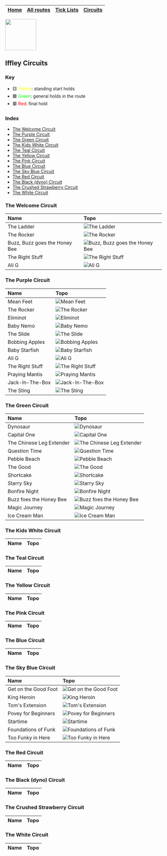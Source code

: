 
| [Home](home.md) | [All routes](topos.md) | [Tick Lists](ticklists.md) | [Circuits](circuits.md) |
|---|---|---|---|


<img src="https://github.com/iacobo/iffley-wall-app/blob/main/.assets/img/icon.svg?raw=true" width="100">

## Iffley Circuits

### Key

- 🟨 <span style="color:yellow">Yellow</span>: standing start holds
- 🟩 <span style="color:lime">Green</span>: general holds in the route
- 🟥 <span style="color:red">Red</span>: final hold




### Index

- [The Welcome Circuit](#the-welcome-circuit)
- [The Purple Circuit](#the-purple-circuit)
- [The Green Circuit](#the-green-circuit)
- [The Kids White Circuit](#the-kids-white-circuit)
- [The Teal Circuit](#the-teal-circuit)
- [The Yellow Circuit](#the-yellow-circuit)
- [The Pink Circuit](#the-pink-circuit)
- [The Blue Circuit](#the-blue-circuit)
- [The Sky Blue Circuit](#the-sky-blue-circuit)
- [The Red Circuit](#the-red-circuit)
- [The Black (dyno) Circuit](#the-black-(dyno)-circuit)
- [The Crushed Strawberry Circuit](#the-crushed-strawberry-circuit)
- [The White Circuit](#the-white-circuit)

### The Welcome Circuit

| Name                          | Topo                                                                                                                                          |
|:------------------------------|:----------------------------------------------------------------------------------------------------------------------------------------------|
| The Ladder                    | ![The Ladder](https://github.com/iacobo/iffley-wall-app/blob/main/.assets/img/routes/theladder.png?raw=true)                                  |
| The Rocker                    | ![The Rocker](https://github.com/iacobo/iffley-wall-app/blob/main/.assets/img/routes/therocker.png?raw=true)                                  |
| Buzz, Buzz goes the Honey Bee | ![Buzz, Buzz goes the Honey Bee](https://github.com/iacobo/iffley-wall-app/blob/main/.assets/img/routes/buzzbuzzgoesthehoneybee.png?raw=true) |
| The Right Stuff               | ![The Right Stuff](https://github.com/iacobo/iffley-wall-app/blob/main/.assets/img/routes/therightstuff.png?raw=true)                         |
| Ali G                         | ![Ali G](https://github.com/iacobo/iffley-wall-app/blob/main/.assets/img/routes/alig.png?raw=true)                                            |
### The Purple Circuit

| Name            | Topo                                                                                                                  |
|:----------------|:----------------------------------------------------------------------------------------------------------------------|
| Mean Feet       | ![Mean Feet](https://github.com/iacobo/iffley-wall-app/blob/main/.assets/img/routes/meanfeet.png?raw=true)            |
| The Rocker      | ![The Rocker](https://github.com/iacobo/iffley-wall-app/blob/main/.assets/img/routes/therocker.png?raw=true)          |
| Eliminot        | ![Eliminot](https://github.com/iacobo/iffley-wall-app/blob/main/.assets/img/routes/eliminot.png?raw=true)             |
| Baby Nemo       | ![Baby Nemo](https://github.com/iacobo/iffley-wall-app/blob/main/.assets/img/routes/babynemo.png?raw=true)            |
| The Slide       | ![The Slide](https://github.com/iacobo/iffley-wall-app/blob/main/.assets/img/routes/theslide.png?raw=true)            |
| Bobbing Apples  | ![Bobbing Apples](https://github.com/iacobo/iffley-wall-app/blob/main/.assets/img/routes/bobbingapples.png?raw=true)  |
| Baby Starfish   | ![Baby Starfish](https://github.com/iacobo/iffley-wall-app/blob/main/.assets/img/routes/babystarfish.png?raw=true)    |
| Ali G           | ![Ali G](https://github.com/iacobo/iffley-wall-app/blob/main/.assets/img/routes/alig.png?raw=true)                    |
| The Right Stuff | ![The Right Stuff](https://github.com/iacobo/iffley-wall-app/blob/main/.assets/img/routes/therightstuff.png?raw=true) |
| Praying Mantis  | ![Praying Mantis](https://github.com/iacobo/iffley-wall-app/blob/main/.assets/img/routes/prayingmantis.png?raw=true)  |
| Jack-In-The-Box | ![Jack-In-The-Box](https://github.com/iacobo/iffley-wall-app/blob/main/.assets/img/routes/jackinthebox.png?raw=true)  |
| The Sting       | ![The Sting](https://github.com/iacobo/iffley-wall-app/blob/main/.assets/img/routes/thesting.png?raw=true)            |

### The Green Circuit

| Name                     | Topo                                                                                                                                   |
|:-------------------------|:---------------------------------------------------------------------------------------------------------------------------------------|
| Dynosaur                 | ![Dynosaur](https://github.com/iacobo/iffley-wall-app/blob/main/.assets/img/routes/dynosaur.png?raw=true)                              |
| Capital One              | ![Capital One](https://github.com/iacobo/iffley-wall-app/blob/main/.assets/img/routes/capitalone.png?raw=true)                         |
| The Chinese Leg Extender | ![The Chinese Leg Extender](https://github.com/iacobo/iffley-wall-app/blob/main/.assets/img/routes/thechineselegextender.png?raw=true) |
| Question Time            | ![Question Time](https://github.com/iacobo/iffley-wall-app/blob/main/.assets/img/routes/questiontime.png?raw=true)                     |
| Pebble Beach             | ![Pebble Beach](https://github.com/iacobo/iffley-wall-app/blob/main/.assets/img/routes/pebblebeach.png?raw=true)                       |
| The Good                 | ![The Good](https://github.com/iacobo/iffley-wall-app/blob/main/.assets/img/routes/thegood.png?raw=true)                               |
| Shortcake                | ![Shortcake](https://github.com/iacobo/iffley-wall-app/blob/main/.assets/img/routes/shortcake.png?raw=true)                            |
| Starry Sky               | ![Starry Sky](https://github.com/iacobo/iffley-wall-app/blob/main/.assets/img/routes/starrysky.png?raw=true)                           |
| Bonfire Night            | ![Bonfire Night](https://github.com/iacobo/iffley-wall-app/blob/main/.assets/img/routes/bonfirenight.png?raw=true)                     |
| Buzz foes the Honey Bee  | ![Buzz foes the Honey Bee](https://github.com/iacobo/iffley-wall-app/blob/main/.assets/img/routes/buzzfoesthehoneybee.png?raw=true)    |
| Magic Journey            | ![Magic Journey](https://github.com/iacobo/iffley-wall-app/blob/main/.assets/img/routes/magicjourney.png?raw=true)                     |
| Ice Cream Man            | ![Ice Cream Man](https://github.com/iacobo/iffley-wall-app/blob/main/.assets/img/routes/icecreamman.png?raw=true)                      |

### The Kids White Circuit

| Name   | Topo   |
|--------|--------|

### The Teal Circuit

| Name   | Topo   |
|--------|--------|

### The Yellow Circuit

| Name   | Topo   |
|--------|--------|

### The Pink Circuit

| Name   | Topo   |
|--------|--------|

### The Blue Circuit

| Name   | Topo   |
|--------|--------|

### The Sky Blue Circuit

| Name                 | Topo                                                                                                                          |
|:---------------------|:------------------------------------------------------------------------------------------------------------------------------|
| Get on the Good Foot | ![Get on the Good Foot](https://github.com/iacobo/iffley-wall-app/blob/main/.assets/img/routes/getonthegoodfoot.png?raw=true) |
| King Heroin          | ![King Heroin](https://github.com/iacobo/iffley-wall-app/blob/main/.assets/img/routes/kingheroin.png?raw=true)                |
| Tom's Extension      | ![Tom's Extension](https://github.com/iacobo/iffley-wall-app/blob/main/.assets/img/routes/tomsextension.png?raw=true)         |
| Povey for Beginners  | ![Povey for Beginners](https://github.com/iacobo/iffley-wall-app/blob/main/.assets/img/routes/poveyforbeginners.png?raw=true) |
| Startime             | ![Startime](https://github.com/iacobo/iffley-wall-app/blob/main/.assets/img/routes/startime.png?raw=true)                     |
| Foundations of Funk  | ![Foundations of Funk](https://github.com/iacobo/iffley-wall-app/blob/main/.assets/img/routes/foundationsoffunk.png?raw=true) |
| Too Funky in Here    | ![Too Funky in Here](https://github.com/iacobo/iffley-wall-app/blob/main/.assets/img/routes/toofunkyinhere.png?raw=true)      |

### The Red Circuit

| Name   | Topo   |
|--------|--------|

### The Black (dyno) Circuit

| Name   | Topo   |
|--------|--------|

### The Crushed Strawberry Circuit

| Name   | Topo   |
|--------|--------|

### The White Circuit

| Name   | Topo   |
|--------|--------|
